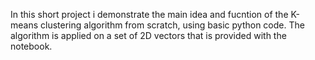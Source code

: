 In this short project i demonstrate the main idea and fucntion of the K-means clustering algorithm from scratch, using basic python code. The algorithm is applied on a set of 2D vectors that is provided with the notebook.
